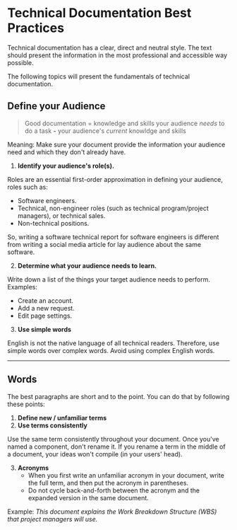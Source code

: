 # Technical Documentation Best Practices

Technical documentation has a clear, direct and neutral style. The text should present the information in the most professional and accessible way possible.

The following topics will present the fundamentals of technical documentation.

## Define your Audience

> Good documentation = knowledge and skills your audience *needs* to do a task **-** your audience's *current* knowldge and skills

Meaning: Make sure your document provide the information your audience need and which they don't already have.

1. **Identify your audience's role(s).**

Roles are an essential first-order approximation in defining your audience, roles such as:
- Software engineers.
- Technical, non-engineer roles (such as technical program/project managers), or technical sales.
- Non-technical positions.

So, writing a software technical report for software engineers is different from writing a social media article for lay audience about the same software.


2. **Determine what your audience needs to learn.**

Write down a list of the things your target audience needs to perform. Examples:
- Create an account.
- Add a new request.
- Edit page settings.


3. **Use simple words**

English is not the native language of all technical readers. Therefore, use simple words over complex words. Avoid using complex English words.

---------------------------------------------------------------------------------------------------

## Words
The best paragraphs are short and to the point. You can do that by following these points:

1. **Define new / unfamiliar terms**
2. **Use terms consistently**

Use the same term consistently throughout your document. Once you've named a component, don't rename it.
If you rename a term in the middle of a document, your ideas won't compile (in your users' head).

3. **Acronyms**
   - When you first write an unfamiliar acronym in your document, write the full term, and then put the acronym in parentheses. 
   - Do not cycle back-and-forth between the acronym and the expanded version in the same document.

Example: *This document explains the Work Breakdown Structure (WBS) that project managers will use.*


